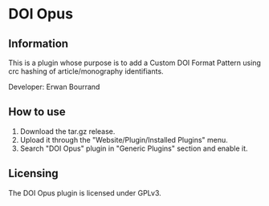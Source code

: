# DOI Opus

## Information
This is a plugin whose purpose is to add a Custom DOI Format Pattern using crc hashing of article/monography identifiants.

Developer: Erwan Bourrand

## How to use
1. Download the tar.gz release.
2. Upload it through the "Website/Plugin/Installed Plugins" menu.
3. Search "DOI Opus" plugin in "Generic Plugins" section and enable it.

## Licensing
The DOI Opus plugin is licensed under GPLv3. 
